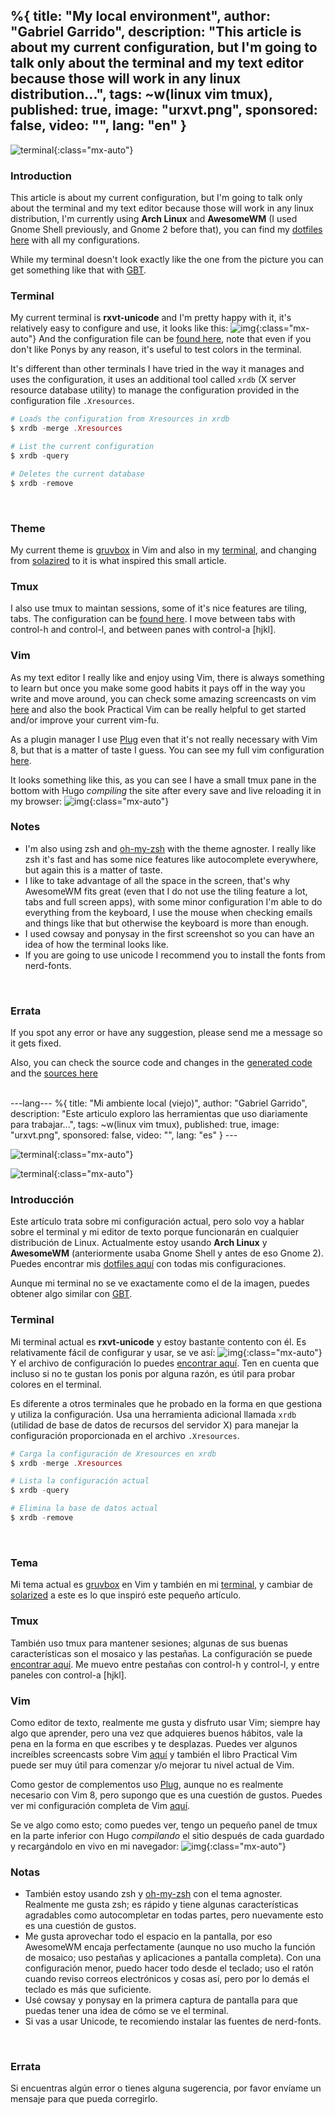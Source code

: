 %{
  title: "My local environment",
  author: "Gabriel Garrido",
  description: "This article is about my current configuration, but I'm going to talk only about the terminal and my text editor because those will work in any linux distribution...",
  tags: ~w(linux vim tmux),
  published: true,
  image: "urxvt.png",
  sponsored: false,
  video: "",
  lang: "en"
}
---

![terminal](/images/terminal.png"){:class="mx-auto"}

### Introduction
This article is about my current configuration, but I'm going to talk only about the terminal and my text editor because those will work in any linux distribution, I'm currently using **Arch Linux** and **AwesomeWM** (I used Gnome Shell previously, and Gnome 2 before that), you can find my [dotfiles here](https://github.com/kainlite/dotfiles) with all my configurations.
<br />

While my terminal doesn't look exactly like the one from the picture you can get something like that with [GBT](https://github.com/jtyr/gbt).
<br />

### Terminal
My current terminal is **rxvt-unicode** and I'm pretty happy with it, it's relatively easy to configure and use, it looks like this:
![img](/images/urxvt.png){:class="mx-auto"}
And the configuration file can be [found here](https://github.com/kainlite/dotfiles/blob/master/.Xresources), note that even if you don't like Ponys by any reason, it's useful to test colors in the terminal.
<br />

It's different than other terminals I have tried in the way it manages and uses the configuration, it uses an additional tool called `xrdb` (X server resource database utility) to manage the configuration provided in the configuration file `.Xresources`.
```elixir
# Loads the configuration from Xresources in xrdb
$ xrdb -merge .Xresources

# List the current configuration
$ xrdb -query

# Deletes the current database
$ xrdb -remove
```
<br />


### Theme
My current theme is [gruvbox](https://github.com/morhetz/gruvbox) in Vim and also in my [terminal](https://github.com/morhetz/gruvbox-contrib/blob/master/xresources/gruvbox-dark.xresources), and changing from [solazired](https://ethanschoonover.com/solarized/) to it is what inspired this small article.
<br />

### Tmux
I also use tmux to maintan sessions, some of it's nice features are tiling, tabs. The configuration can be [found here](https://github.com/kainlite/dotfiles/blob/master/.tmux.conf). I move between tabs with control-h and control-l, and between panes with control-a [hjkl].
<br />

### Vim
As my text editor I really like and enjoy using Vim, there is always something to learn but once you make some good habits it pays off in the way you write and move around, you can check some amazing screencasts on vim [here](http://vimcasts.org/) and also the book Practical Vim can be really helpful to get started and/or improve your current vim-fu.
<br />

As a plugin manager I use [Plug](https://github.com/kainlite/dotfiles/blob/master/.vimrc.bundles) even that it's not really necessary with Vim 8, but that is a matter of taste I guess. You can see my full vim configuration [here](https://github.com/kainlite/dotfiles/blob/master/.vimrc).
<br />

It looks something like this, as you can see I have a small tmux pane in the bottom with Hugo _compiling_ the site after every save and live reloading it in my browser:
![img](/images/vim.png){:class="mx-auto"}
<br />

### Notes
* I'm also using zsh and [oh-my-zsh](https://ohmyz.sh/) with the theme agnoster. I really like zsh it's fast and has some nice features like autocomplete everywhere, but again this is a matter of taste.
* I like to take advantage of all the space in the screen, that's why AwesomeWM fits great (even that I do not use the tiling feature a lot, tabs and full screen apps), with some minor configuration I'm able to do everything from the keyboard, I use the mouse when checking emails and things like that but otherwise the keyboard is more than enough.
* I used cowsay and ponysay in the first screenshot so you can have an idea of how the terminal looks like.
* If you are going to use unicode I recommend you to install the fonts from nerd-fonts.
<br />

### Errata
If you spot any error or have any suggestion, please send me a message so it gets fixed.

Also, you can check the source code and changes in the [generated code](https://github.com/kainlite/kainlite.github.io) and the [sources here](https://github.com/kainlite/blog)

<br />
---lang---
%{
  title: "Mi ambiente local (viejo)",
  author: "Gabriel Garrido",
  description: "Este articulo exploro las herramientas que uso diariamente para trabajar...",
  tags: ~w(linux vim tmux),
  published: true,
  image: "urxvt.png",
  sponsored: false,
  video: "",
  lang: "es"
}
---

![terminal](/images/terminal.png"){:class="mx-auto"}

![terminal](/images/terminal.png"){:class="mx-auto"}

### **Introducción**
Este artículo trata sobre mi configuración actual, pero solo voy a hablar sobre el terminal y mi editor de texto porque funcionarán en cualquier distribución de Linux. Actualmente estoy usando **Arch Linux** y **AwesomeWM** (anteriormente usaba Gnome Shell y antes de eso Gnome 2). Puedes encontrar mis [dotfiles aquí](https://github.com/kainlite/dotfiles) con todas mis configuraciones.
<br />

Aunque mi terminal no se ve exactamente como el de la imagen, puedes obtener algo similar con [GBT](https://github.com/jtyr/gbt).
<br />

### **Terminal**
Mi terminal actual es **rxvt-unicode** y estoy bastante contento con él. Es relativamente fácil de configurar y usar, se ve así:
![img](/images/urxvt.png){:class="mx-auto"}
Y el archivo de configuración lo puedes [encontrar aquí](https://github.com/kainlite/dotfiles/blob/master/.Xresources). Ten en cuenta que incluso si no te gustan los ponis por alguna razón, es útil para probar colores en el terminal.
<br />

Es diferente a otros terminales que he probado en la forma en que gestiona y utiliza la configuración. Usa una herramienta adicional llamada `xrdb` (utilidad de base de datos de recursos del servidor X) para manejar la configuración proporcionada en el archivo `.Xresources`.

```elixir
# Carga la configuración de Xresources en xrdb
$ xrdb -merge .Xresources

# Lista la configuración actual
$ xrdb -query

# Elimina la base de datos actual
$ xrdb -remove
```
<br />

### **Tema**
Mi tema actual es [gruvbox](https://github.com/morhetz/gruvbox) en Vim y también en mi [terminal](https://github.com/morhetz/gruvbox-contrib/blob/master/xresources/gruvbox-dark.xresources), y cambiar de [solarized](https://ethanschoonover.com/solarized/) a este es lo que inspiró este pequeño artículo.
<br />

### **Tmux**
También uso tmux para mantener sesiones; algunas de sus buenas características son el mosaico y las pestañas. La configuración se puede [encontrar aquí](https://github.com/kainlite/dotfiles/blob/master/.tmux.conf). Me muevo entre pestañas con control-h y control-l, y entre paneles con control-a [hjkl].
<br />

### **Vim**
Como editor de texto, realmente me gusta y disfruto usar Vim; siempre hay algo que aprender, pero una vez que adquieres buenos hábitos, vale la pena en la forma en que escribes y te desplazas. Puedes ver algunos increíbles screencasts sobre Vim [aquí](http://vimcasts.org/) y también el libro Practical Vim puede ser muy útil para comenzar y/o mejorar tu nivel actual de Vim.
<br />

Como gestor de complementos uso [Plug](https://github.com/kainlite/dotfiles/blob/master/.vimrc.bundles), aunque no es realmente necesario con Vim 8, pero supongo que es una cuestión de gustos. Puedes ver mi configuración completa de Vim [aquí](https://github.com/kainlite/dotfiles/blob/master/.vimrc).
<br />

Se ve algo como esto; como puedes ver, tengo un pequeño panel de tmux en la parte inferior con Hugo _compilando_ el sitio después de cada guardado y recargándolo en vivo en mi navegador:
![img](/images/vim.png){:class="mx-auto"}
<br />

### **Notas**
* También estoy usando zsh y [oh-my-zsh](https://ohmyz.sh/) con el tema agnoster. Realmente me gusta zsh; es rápido y tiene algunas características agradables como autocompletar en todas partes, pero nuevamente esto es una cuestión de gustos.
* Me gusta aprovechar todo el espacio en la pantalla, por eso AwesomeWM encaja perfectamente (aunque no uso mucho la función de mosaico; uso pestañas y aplicaciones a pantalla completa). Con una configuración menor, puedo hacer todo desde el teclado; uso el ratón cuando reviso correos electrónicos y cosas así, pero por lo demás el teclado es más que suficiente.
* Usé cowsay y ponysay en la primera captura de pantalla para que puedas tener una idea de cómo se ve el terminal.
* Si vas a usar Unicode, te recomiendo instalar las fuentes de nerd-fonts.
<br />

### **Errata**
Si encuentras algún error o tienes alguna sugerencia, por favor envíame un mensaje para que pueda corregirlo.

<br />
